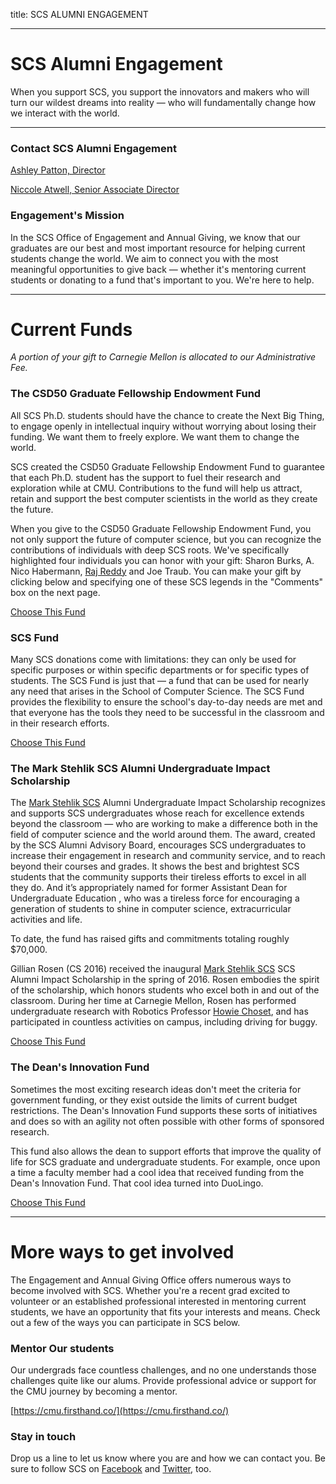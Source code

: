 title: SCS ALUMNI ENGAGEMENT

---
# SCS Alumni Engagement

When you support SCS, you support the innovators and makers who will turn our wildest dreams into reality — who will fundamentally change how we interact with the world.

* * *

### Contact SCS Alumni Engagement

[Ashley Patton, Director](/directory/ashley_patton)

[Niccole Atwell, Senior Associate Director](/directory/niccole_atwell)

### Engagement's Mission

In the SCS Office of Engagement and Annual Giving, we know that our graduates are our best and most important resource for helping current students change the world. We aim to connect you with the most meaningful opportunities to give back — whether it's mentoring current students or donating to a fund that's important to you. We're here to help.

* * *

# Current Funds

_A portion of your gift to Carnegie Mellon is allocated to our Administrative Fee._

### The CSD50 Graduate Fellowship Endowment Fund

All SCS Ph.D. students should have the chance to create the Next Big Thing, to engage openly in intellectual inquiry without worrying about losing their funding. We want them to freely explore. We want them to change the world.

SCS created the CSD50 Graduate Fellowship Endowment Fund to guarantee that each Ph.D. student has the support to fuel their research and exploration while at CMU. Contributions to the fund will help us attract, retain and support the best computer scientists in the world as they create the future.

When you give to the CSD50 Graduate Fellowship Endowment Fund, you not only support the future of computer science, but you can recognize the contributions of individuals with deep SCS roots. We've specifically highlighted four individuals you can honor with your gift: Sharon Burks, A. Nico Habermann, [Raj Reddy](/directory/raj_reddy) and Joe Traub. You can make your gift by clicking below and specifying one of these SCS legends in the "Comments" box on the next page.

[Choose This Fund](https://securelb.imodules.com/s/1410/giving/form.aspx?sid=1410&gid=1&pgid=382&cid=990&appealcode=A3875&dids=377)

### SCS Fund

Many SCS donations come with limitations: they can only be used for specific purposes or within specific departments or for specific types of students. The SCS Fund is just that — a fund that can be used for nearly any need that arises in the School of Computer Science. The SCS Fund provides the flexibility to ensure the school's day-to-day needs are met and that everyone has the tools they need to be successful in the classroom and in their research efforts.

[Choose This Fund](https://securelb.imodules.com/s/1410/giving/form.aspx?sid=1410&gid=1&pgid=382&cid=990&appealcode=A3875&dids=121)

### The Mark Stehlik SCS Alumni Undergraduate Impact Scholarship

The [Mark Stehlik SCS](/directory/mark_stehlik) Alumni Undergraduate Impact Scholarship recognizes and supports SCS undergraduates whose reach for excellence extends beyond the classroom — who are working to make a difference both in the field of computer science and the world around them. The award, created by the SCS Alumni Advisory Board, encourages SCS undergraduates to increase their engagement in research and community service, and to reach beyond their courses and grades. It shows the best and brightest SCS students that the community supports their tireless efforts to excel in all they do. And it’s appropriately named for former Assistant Dean for Undergraduate Education , who was a tireless force for encouraging a generation of students to shine in computer science, extracurricular activities and life.

To date, the fund has raised gifts and commitments totaling roughly $70,000.

Gillian Rosen (CS 2016) received the inaugural [Mark Stehlik SCS](/directory/mark_stehlik) SCS Alumni Impact Scholarship in the spring of 2016. Rosen embodies the spirit of the scholarship, which honors students who excel both in and out of the classroom. During her time at Carnegie Mellon, Rosen has performed undergraduate research with Robotics Professor [Howie Choset](/directory/howard_choset), and has participated in countless activities on campus, including driving for buggy.

[Choose This Fund](https://securelb.imodules.com/s/1410/giving/form.aspx?sid=1410&gid=1&pgid=382&cid=990&appealcode=A3875&dids=171)

### The Dean's Innovation Fund

Sometimes the most exciting research ideas don't meet the criteria for government funding, or they exist outside the limits of current budget restrictions. The Dean's Innovation Fund supports these sorts of initiatives and does so with an agility not often possible with other forms of sponsored research.

This fund also allows the dean to support efforts that improve the quality of life for SCS graduate and undergraduate students. For example, once upon a time a faculty member had a cool idea that received funding from the Dean's Innovation Fund. That cool idea turned into DuoLingo.

[Choose This Fund](https://securelb.imodules.com/s/1410/giving/form.aspx?sid=1410&gid=1&pgid=382&cid=990&appealcode=A3875&dids=82)

* * *

# More ways to get involved

The Engagement and Annual Giving Office offers numerous ways to become involved with SCS. Whether you're a recent grad excited to volunteer or an established professional interested in mentoring current students, we have an opportunity that fits your interests and means. Check out a few of the ways you can participate in SCS below.

### Mentor Our students

Our undergrads face countless challenges, and no one understands those challenges quite like our alums. Provide professional advice or support for the CMU journey by becoming a mentor.

[https://cmu.firsthand.co/](https://cmu.firsthand.co/)

### Stay in touch

Drop us a line to let us know where you are and how we can contact you. Be sure to follow SCS on [Facebook](https://www.facebook.com/SCSatCMU/) and [Twitter](https://twitter.com/SCSatCMU), too.
